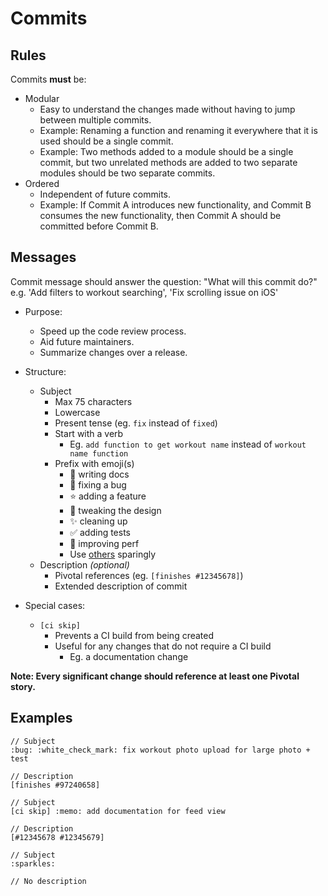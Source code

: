 # Commits

## Rules

Commits **must** be:
 
* Modular
	* Easy to understand the changes made without having to jump between multiple commits.
	* Example: Renaming a function and renaming it everywhere that it is used should be a single commit.
	* Example: Two methods added to a module should be a single commit, but two unrelated methods are added to two separate modules should be two separate commits.
* Ordered
	* Independent of future commits.
	* Example: If Commit A introduces new functionality, and Commit B consumes the new functionality, then Commit A should be committed before Commit B.


## Messages

Commit message should answer the question: "What will this commit do?"
e.g. 'Add filters to workout searching', 'Fix scrolling issue on iOS'

* Purpose:
	* Speed up the code review process.
	* Aid future maintainers.
	* Summarize changes over a release.

* Structure:
	* Subject
		* Max 75 characters
		* Lowercase
		* Present tense (eg. `fix` instead of `fixed`)
		* Start with a verb
		  * Eg. `add function to get workout name` instead of `workout name function`
		* Prefix with emoji(s)
			* :memo: writing docs
			* :bug: fixing a bug
			* :star: adding a feature
			* :art: tweaking the design
			* :sparkles: cleaning up
			* :white_check_mark: adding tests
			* :racehorse: improving perf
			* Use [others](http://www.emoji-cheat-sheet.com) sparingly
	* Description *(optional)*
		* Pivotal references (eg. `[finishes #12345678]`)
		* Extended description of commit

* Special cases:
	* `[ci skip]`
	  * Prevents a CI build from being created
	  * Useful for any changes that do not require a CI build
	  	* Eg. a documentation change

**Note: Every significant change should reference at least one Pivotal story.**

## Examples

```
// Subject
:bug: :white_check_mark: fix workout photo upload for large photo + test

// Description
[finishes #97240658]
````

```
// Subject
[ci skip] :memo: add documentation for feed view

// Description
[#12345678 #12345679]
```

```
// Subject
:sparkles:

// No description
```
